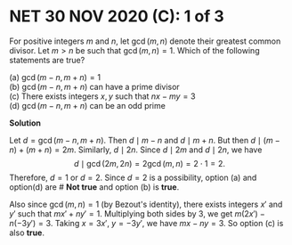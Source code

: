# **NET 30 NOV 2020 (C): 1 of 3** 

For positive integers $m$ and $n$, let $\gcd(m,n)$ denote their greatest common divisor. Let $m > n$ be such
that $\gcd(m,n) =1$. Which of the following statements are true?

(a) $\gcd(m-n,m+n) = 1$<br>
(b) $\gcd(m-n,m+n)$ can have a prime divisor<br>
(c) There exists integers $x,y$ such that $nx-my = 3$<br>
(d) $\gcd(m-n,m+n)$ can be an odd prime<br>

**Solution**

Let $d = \gcd(m-n,m+n)$. Then $d\mid m-n$ and $d \mid m+n$. But then
$d\mid (m-n)+(m+n) = 2m$. Similarly, $d \mid 2n$. Since $d\mid 2m$ and
$d\mid 2n$, we have 
$$d\mid \gcd(2m,2n) = 2 \gcd(m,n) = 2\cdot 1 = 2.$$
Therefore, $d = 1$ or $d=2$. Since $d=2$ is a possibility, option (a)
and option(d) are # **Not true** and option (b) is **true**.<br>

Also since $\gcd(m,n)=1$ (by Bezout's identity), there exists integers
$x'$ and $y'$ such that $mx'+ny' = 1$. Multiplying both sides by $3$, we
get $m(2x') - n(-3y') = 3.$ Taking $x = 3x'$, $y = -3y'$, we have
$mx-ny=3$. So option (c) is also **true**.


